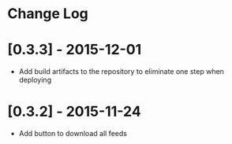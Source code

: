 # Change Log

# [0.3.3] - 2015-12-01

- Add build artifacts to the repository to eliminate one step when deploying

# [0.3.2] - 2015-11-24

- Add button to download all feeds